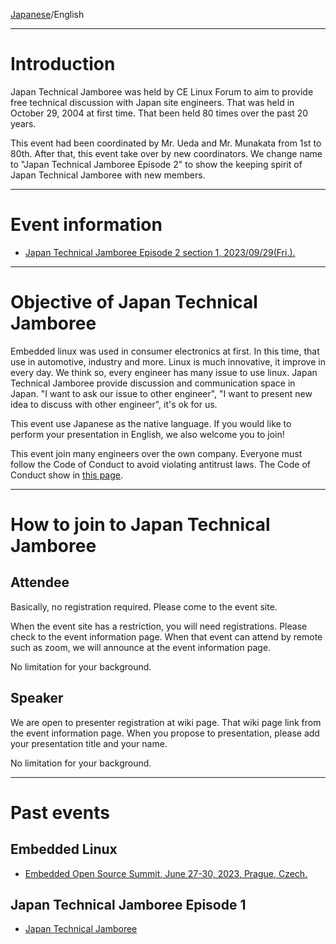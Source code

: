 [Japanese](index.md)/English

---

# Introduction
Japan Technical Jamboree was held by CE Linux Forum to aim to provide free technical discussion with Japan site engineers.  That was held in October 29, 2004 at first time. That been held 80 times over the past 20 years.

This event had been coordinated by Mr. Ueda and Mr. Munakata from 1st to 80th.  After that, this event take over by new coordinators.  We change name to "Japan Technical Jamboree Episode 2" to show the keeping spirit of Japan Technical Jamboree with new members.

---

# Event information
* [Japan Technical Jamboree Episode 2 section 1, 2023/09/29(Fri.).](./hosted-event/1.md)

---

# Objective of Japan Technical Jamboree
Embedded linux was used in consumer electronics at first. In this time, that use in automotive, industry and more. Linux is much innovative, it improve in every day.
We think so, every engineer has many issue to use linux.  Japan Technical Jamboree provide discussion and communication space in Japan.  "I want to ask our issue to other engineer", "I want to present new idea to discuss with other engineer", it's ok for us.

This event use Japanese as the native language.  If you would like to perform your presentation in English, we also welcome you to join!

This event join many engineers over the own company.  Everyone must follow the Code of Conduct to avoid violating antitrust laws.  The Code of Conduct show in [this page](./code-of-conduct.md).

---

# How to join to Japan Technical Jamboree
## Attendee
Basically, no registration required. Please come to the event site.

When the event site has a restriction, you will need registrations.  Please check to the event information page.  When that event can attend by remote such as zoom, we will announce at the event information page.

No limitation for your background.

## Speaker
We are open to presenter registration at wiki page.  That wiki page link from the event information page.  When you propose to presentation, please add your presentation title and your name.

No limitation for your background.

---

# Past events
## Embedded Linux
* [Embedded Open Source Summit, June 27-30, 2023, Prague, Czech.](./other-event/eoss2023.md)

## Japan Technical Jamboree Episode 1
* [Japan Technical Jamboree](./other-event/jamboree-ep1.md)
